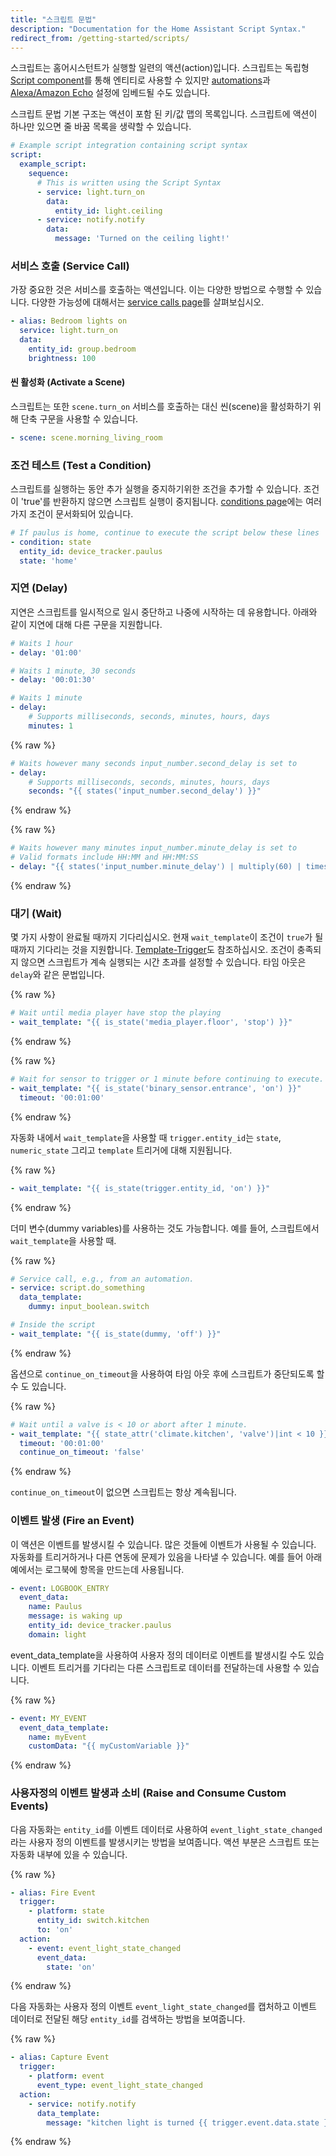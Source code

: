 ```yaml
---
title: "스크립트 문법"
description: "Documentation for the Home Assistant Script Syntax."
redirect_from: /getting-started/scripts/
---
```


스크립트는 홈어시스턴트가 실행할 일련의 액션(action)입니다. 스크립트는 독립형 [Script component]를 통해 엔티티로 사용할 수 있지만 [automations]과 [Alexa/Amazon Echo] 설정에 임베드될 수도 있습니다.

스크립트 문법 기본 구조는 액션이 포함 된 키/값 맵의 목록입니다. 스크립트에 액션이 하나만 있으면 줄 바꿈 목록을 생략할 수 있습니다.

```yaml
# Example script integration containing script syntax
script:
  example_script:
    sequence:
      # This is written using the Script Syntax
      - service: light.turn_on
        data:
          entity_id: light.ceiling
      - service: notify.notify
        data:
          message: 'Turned on the ceiling light!'
```

### 서비스 호출 (Service Call)

가장 중요한 것은 서비스를 호출하는 액션입니다. 이는 다양한 방법으로 수행할 수 있습니다. 다양한 가능성에 대해서는 [service calls page]를 살펴보십시오.

```yaml
- alias: Bedroom lights on
  service: light.turn_on
  data:
    entity_id: group.bedroom
    brightness: 100
```

#### 씬 활성화 (Activate a Scene)

스크립트는 또한 `scene.turn_on` 서비스를 호출하는 대신 씬(scene)을 활성화하기 위해 단축 구문을 사용할 수 있습니다.

```yaml
- scene: scene.morning_living_room
```

### 조건 테스트 (Test a Condition)

스크립트를 실행하는 동안 추가 실행을 중지하기위한 조건을 추가할 수 있습니다. 조건이 'true'를 반환하지 않으면 스크립트 실행이 중지됩니다. [conditions page]에는 여러 가지 조건이 문서화되어 있습니다.

```yaml
# If paulus is home, continue to execute the script below these lines
- condition: state
  entity_id: device_tracker.paulus
  state: 'home'
```

### 지연 (Delay)

지연은 스크립트를 일시적으로 일시 중단하고 나중에 시작하는 데 유용합니다. 아래와 같이 지연에 대해 다른 구문을 지원합니다.

```yaml
# Waits 1 hour
- delay: '01:00'
```

```yaml
# Waits 1 minute, 30 seconds
- delay: '00:01:30'
```

```yaml
# Waits 1 minute
- delay:
    # Supports milliseconds, seconds, minutes, hours, days
    minutes: 1
```

{% raw %}
```yaml
# Waits however many seconds input_number.second_delay is set to
- delay:
    # Supports milliseconds, seconds, minutes, hours, days
    seconds: "{{ states('input_number.second_delay') }}"
```
{% endraw %}

{% raw %}
```yaml
# Waits however many minutes input_number.minute_delay is set to
# Valid formats include HH:MM and HH:MM:SS
- delay: "{{ states('input_number.minute_delay') | multiply(60) | timestamp_custom('%H:%M:%S',False) }}"
```
{% endraw %}

### 대기 (Wait)

몇 가지 사항이 완료될 때까지 기다리십시오. 현재 `wait_template`이 조건이 `true`가 될 때까지 기다리는 것을 지원합니다. [Template-Trigger](/docs/automation/trigger/#template-trigger)도 참조하십시오. 조건이 충족되지 않으면 스크립트가 계속 실행되는 시간 초과를 설정할 수 있습니다. 타임 아웃은 `delay`와 같은 문법입니다.

{% raw %}
```yaml
# Wait until media player have stop the playing
- wait_template: "{{ is_state('media_player.floor', 'stop') }}"
```
{% endraw %}

{% raw %}
```yaml
# Wait for sensor to trigger or 1 minute before continuing to execute.
- wait_template: "{{ is_state('binary_sensor.entrance', 'on') }}"
  timeout: '00:01:00'
```
{% endraw %}

자동화 내에서 `wait_template`을 사용할 때 `trigger.entity_id`는 `state`, `numeric_state` 그리고 `template` 트리거에 대해 지원됩니다.

{% raw %}
```yaml
- wait_template: "{{ is_state(trigger.entity_id, 'on') }}"
```
{% endraw %}

더미 변수(dummy variables)를 사용하는 것도 가능합니다. 예를 들어, 스크립트에서 `wait_template`을 사용할 때.

{% raw %}
```yaml
# Service call, e.g., from an automation.
- service: script.do_something
  data_template:
    dummy: input_boolean.switch

# Inside the script
- wait_template: "{{ is_state(dummy, 'off') }}"
```
{% endraw %}

옵션으로 `continue_on_timeout`을 사용하여 타임 아웃 후에 스크립트가 중단되도록 할 수 도 있습니다.

{% raw %}
```yaml
# Wait until a valve is < 10 or abort after 1 minute.
- wait_template: "{{ state_attr('climate.kitchen', 'valve')|int < 10 }}"
  timeout: '00:01:00'
  continue_on_timeout: 'false'
```
{% endraw %}

`continue_on_timeout`이 없으면 스크립트는 항상 계속됩니다.

### 이벤트 발생 (Fire an Event)

이 액션은 이벤트를 발생시킬 수 있습니다. 많은 것들에 이벤트가 사용될 수 있습니다. 자동화를 트리거하거나 다른 연동에 문제가 있음을 나타낼 수 있습니다. 예를 들어 아래 예에서는 로그북에 항목을 만드는데 사용됩니다.

```yaml
- event: LOGBOOK_ENTRY
  event_data:
    name: Paulus
    message: is waking up
    entity_id: device_tracker.paulus
    domain: light
```

event_data_template을 사용하여 사용자 정의 데이터로 이벤트를 발생시킬 수도 있습니다. 이벤트 트리거를 기다리는 다른 스크립트로 데이터를 전달하는데 사용할 수 있습니다. 

{% raw %}
```yaml
- event: MY_EVENT
  event_data_template:
    name: myEvent
    customData: "{{ myCustomVariable }}"
```
{% endraw %}

### 사용자정의 이벤트 발생과 소비 (Raise and Consume Custom Events)

다음 자동화는 `entity_id`를 이벤트 데이터로 사용하여 `event_light_state_changed`라는 사용자 정의 이벤트를 발생시키는 방법을 보여줍니다. 액션 부분은 스크립트 또는 자동화 내부에 있을 수 있습니다.

{% raw %}
```yaml
- alias: Fire Event
  trigger:
    - platform: state
      entity_id: switch.kitchen
      to: 'on'
  action:
    - event: event_light_state_changed
      event_data:
        state: 'on'
```
{% endraw %}

다음 자동화는 사용자 정의 이벤트 `event_light_state_changed`를 캡처하고 이벤트 데이터로 전달된 해당 `entity_id`를 검색하는 방법을 보여줍니다.

{% raw %}
```yaml
- alias: Capture Event
  trigger:
    - platform: event
      event_type: event_light_state_changed
  action:
    - service: notify.notify
      data_template:
        message: "kitchen light is turned {{ trigger.event.data.state }}"
```
{% endraw %}

[Script component]: /integrations/script/
[automations]: /getting-started/automation-action/
[Alexa/Amazon Echo]: /integrations/alexa/
[service calls page]: /getting-started/scripts-service-calls/
[conditions page]: /getting-started/scripts-conditions/
